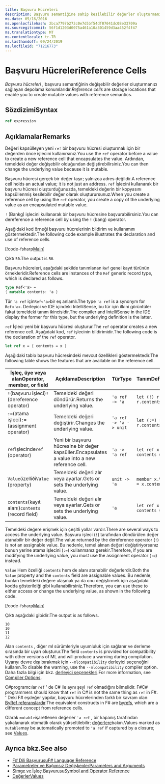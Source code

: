 ```yaml
---
title: Başvuru Hücreleri
description: Başvuru semantiğine sahip kesilebilir değerler oluşturmanıza olanak sağlayan depolama konumları olan başvuru hücrelerinin nasıl F# olduğunu öğrenin.
ms.date: 05/16/2016
ms.openlocfilehash: 2bca7797b272c0e7d5bf54df07041dc08e33709a
ms.sourcegitcommit: 56f1d1203d0075a461a10a301459d3aa452f4f47
ms.translationtype: MT
ms.contentlocale: tr-TR
ms.lasthandoff: 09/24/2019
ms.locfileid: "71216773"
---
```

# <a name="reference-cells"></a><span data-ttu-id="f9a81-103">Başvuru Hücreleri</span><span class="sxs-lookup"><span data-stu-id="f9a81-103">Reference Cells</span></span>

<span data-ttu-id="f9a81-104">*Başvuru hücreleri* , başvuru semantiğinin değişebilir değerler oluşturmanızı sağlayan depolama konumlarıdır.</span><span class="sxs-lookup"><span data-stu-id="f9a81-104">*Reference cells* are storage locations that enable you to create mutable values with reference semantics.</span></span>

## <a name="syntax"></a><span data-ttu-id="f9a81-105">Sözdizimi</span><span class="sxs-lookup"><span data-stu-id="f9a81-105">Syntax</span></span>

```fsharp
ref expression
```

## <a name="remarks"></a><span data-ttu-id="f9a81-106">Açıklamalar</span><span class="sxs-lookup"><span data-stu-id="f9a81-106">Remarks</span></span>

<span data-ttu-id="f9a81-107">Değeri kapsülleyen yeni `ref` bir başvuru hücresi oluşturmak için bir değerden önce işlecini kullanırsınız.</span><span class="sxs-lookup"><span data-stu-id="f9a81-107">You use the `ref` operator before a value to create a new reference cell that encapsulates the value.</span></span> <span data-ttu-id="f9a81-108">Ardından, temeldeki değer değişebilir olduğundan değiştirebilirsiniz.</span><span class="sxs-lookup"><span data-stu-id="f9a81-108">You can then change the underlying value because it is mutable.</span></span>

<span data-ttu-id="f9a81-109">Başvuru hücresi gerçek bir değer taşır; yalnızca adres değildir.</span><span class="sxs-lookup"><span data-stu-id="f9a81-109">A reference cell holds an actual value; it is not just an address.</span></span> <span data-ttu-id="f9a81-110">`ref` İşlecini kullanarak bir başvuru hücresi oluşturduğunuzda, temeldeki değerin bir kopyasını kapsüllenmiş kesilebilir değer olarak oluşturursunuz.</span><span class="sxs-lookup"><span data-stu-id="f9a81-110">When you create a reference cell by using the `ref` operator, you create a copy of the underlying value as an encapsulated mutable value.</span></span>

<span data-ttu-id="f9a81-111">`!` (Bankg) işlecini kullanarak bir başvuru hücresine başvurabilirsiniz.</span><span class="sxs-lookup"><span data-stu-id="f9a81-111">You can dereference a reference cell by using the `!` (bang) operator.</span></span>

<span data-ttu-id="f9a81-112">Aşağıdaki kod örneği başvuru hücrelerinin bildirim ve kullanımını göstermektedir.</span><span class="sxs-lookup"><span data-stu-id="f9a81-112">The following code example illustrates the declaration and use of reference cells.</span></span>

[!code-fsharp[Main](~/samples/snippets/fsharp/lang-ref-1/snippet2201.fs)]

<span data-ttu-id="f9a81-113">Çıktı `50`.</span><span class="sxs-lookup"><span data-stu-id="f9a81-113">The output is `50`.</span></span>

<span data-ttu-id="f9a81-114">Başvuru hücreleri, aşağıdaki şekilde tanımlanan `Ref` genel kayıt türünün örnekleridir.</span><span class="sxs-lookup"><span data-stu-id="f9a81-114">Reference cells are instances of the `Ref` generic record type, which is declared as follows.</span></span>

```fsharp
type Ref<'a> =
{ mutable contents: 'a }
```

<span data-ttu-id="f9a81-115">Tür `'a ref` için`Ref<'a>`bir eş anlamlı.</span><span class="sxs-lookup"><span data-stu-id="f9a81-115">The type `'a ref` is a synonym for `Ref<'a>`.</span></span> <span data-ttu-id="f9a81-116">Derleyici ve IDE içindeki IntelliSense, bu tür için ilkini görüntüler fakat temeldeki tanım ikincisidir.</span><span class="sxs-lookup"><span data-stu-id="f9a81-116">The compiler and IntelliSense in the IDE display the former for this type, but the underlying definition is the latter.</span></span>

<span data-ttu-id="f9a81-117">`ref` İşleci yeni bir başvuru hücresi oluşturur.</span><span class="sxs-lookup"><span data-stu-id="f9a81-117">The `ref` operator creates a new reference cell.</span></span> <span data-ttu-id="f9a81-118">Aşağıdaki kod, `ref` işlecinin bildirimidir.</span><span class="sxs-lookup"><span data-stu-id="f9a81-118">The following code is the declaration of the `ref` operator.</span></span>

```fsharp
let ref x = { contents = x }
```

<span data-ttu-id="f9a81-119">Aşağıdaki tablo başvuru hücresindeki mevcut özellikleri göstermektedir.</span><span class="sxs-lookup"><span data-stu-id="f9a81-119">The following table shows the features that are available on the reference cell.</span></span>

|<span data-ttu-id="f9a81-120">İşleç, üye veya alan</span><span class="sxs-lookup"><span data-stu-id="f9a81-120">Operator, member, or field</span></span>|<span data-ttu-id="f9a81-121">Açıklama</span><span class="sxs-lookup"><span data-stu-id="f9a81-121">Description</span></span>|<span data-ttu-id="f9a81-122">Tür</span><span class="sxs-lookup"><span data-stu-id="f9a81-122">Type</span></span>|<span data-ttu-id="f9a81-123">Tanım</span><span class="sxs-lookup"><span data-stu-id="f9a81-123">Definition</span></span>|
|--------------------------|-----------|----|----------|
|<span data-ttu-id="f9a81-124">`!`(başvuru işleci)</span><span class="sxs-lookup"><span data-stu-id="f9a81-124">`!` (dereference operator)</span></span>|<span data-ttu-id="f9a81-125">Temeldeki değeri döndürür.</span><span class="sxs-lookup"><span data-stu-id="f9a81-125">Returns the underlying value.</span></span>|`'a ref -> 'a`|`let (!) r = r.contents`|
|<span data-ttu-id="f9a81-126">`:=`(atama işleci)</span><span class="sxs-lookup"><span data-stu-id="f9a81-126">`:=` (assignment operator)</span></span>|<span data-ttu-id="f9a81-127">Temeldeki değeri değiştirir.</span><span class="sxs-lookup"><span data-stu-id="f9a81-127">Changes the underlying value.</span></span>|`'a ref -> 'a -> unit`|`let (:=) r x = r.contents <- x`|
|<span data-ttu-id="f9a81-128">`ref`işlecinde</span><span class="sxs-lookup"><span data-stu-id="f9a81-128">`ref` (operator)</span></span>|<span data-ttu-id="f9a81-129">Yeni bir başvuru hücresine bir değer kapsüller.</span><span class="sxs-lookup"><span data-stu-id="f9a81-129">Encapsulates a value into a new reference cell.</span></span>|`'a -> 'a ref`|`let ref x = { contents = x }`|
|<span data-ttu-id="f9a81-130">`Value`özelliði</span><span class="sxs-lookup"><span data-stu-id="f9a81-130">`Value` (property)</span></span>|<span data-ttu-id="f9a81-131">Temeldeki değeri alır veya ayarlar.</span><span class="sxs-lookup"><span data-stu-id="f9a81-131">Gets or sets the underlying value.</span></span>|`unit -> 'a`|`member x.Value = x.contents`|
|<span data-ttu-id="f9a81-132">`contents`(kayıt alanı)</span><span class="sxs-lookup"><span data-stu-id="f9a81-132">`contents` (record field)</span></span>|<span data-ttu-id="f9a81-133">Temeldeki değeri alır veya ayarlar.</span><span class="sxs-lookup"><span data-stu-id="f9a81-133">Gets or sets the underlying value.</span></span>|`'a`|`let ref x = { contents = x }`|

<span data-ttu-id="f9a81-134">Temeldeki değere erişmek için çeşitli yollar vardır.</span><span class="sxs-lookup"><span data-stu-id="f9a81-134">There are several ways to access the underlying value.</span></span> <span data-ttu-id="f9a81-135">Başvuru işleci (`!`) tarafından döndürülen değer atanabilir bir değer değil.</span><span class="sxs-lookup"><span data-stu-id="f9a81-135">The value returned by the dereference operator (`!`) is not an assignable value.</span></span> <span data-ttu-id="f9a81-136">Bu nedenle, temel alınan değeri değiştiriyorsanız bunun yerine atama işlecini (`:=`) kullanmanız gerekir.</span><span class="sxs-lookup"><span data-stu-id="f9a81-136">Therefore, if you are modifying the underlying value, you must use the assignment operator (`:=`) instead.</span></span>

<span data-ttu-id="f9a81-137">`Value` Hem özelliği `contents` hem de alanı atanabilir değerlerdir.</span><span class="sxs-lookup"><span data-stu-id="f9a81-137">Both the `Value` property and the `contents` field are assignable values.</span></span> <span data-ttu-id="f9a81-138">Bu nedenle, bunları temeldeki değere ulaşmak ya da onu değiştirmek için aşağıdaki kodda gösterildiği gibi kullanabilirsiniz.</span><span class="sxs-lookup"><span data-stu-id="f9a81-138">Therefore, you can use these to either access or change the underlying value, as shown in the following code.</span></span>

[!code-fsharp[Main](~/samples/snippets/fsharp/lang-ref-1/snippet2203.fs)]

<span data-ttu-id="f9a81-139">Çıktı aşağıdaki gibidir:</span><span class="sxs-lookup"><span data-stu-id="f9a81-139">The output is as follows.</span></span>

```console
10
10
11
12
```

<span data-ttu-id="f9a81-140">Alan `contents` , diğer ml sürümleriyle uyumluluk için sağlanır ve derleme sırasında bir uyarı oluşturur.</span><span class="sxs-lookup"><span data-stu-id="f9a81-140">The field `contents` is provided for compatibility with other versions of ML and will produce a warning during compilation.</span></span> <span data-ttu-id="f9a81-141">Uyarıyı devre dışı bırakmak için `--mlcompatibility` derleyici seçeneğini kullanın.</span><span class="sxs-lookup"><span data-stu-id="f9a81-141">To disable the warning, use the `--mlcompatibility` compiler option.</span></span> <span data-ttu-id="f9a81-142">Daha fazla bilgi için bkz. [derleyici seçenekleri](compiler-options.md).</span><span class="sxs-lookup"><span data-stu-id="f9a81-142">For more information, see [Compiler Options](compiler-options.md).</span></span>

<span data-ttu-id="f9a81-143">C#programcılar `ref` ' de C# ile aynı şeyi `ref` olmadığını bilmelidir. F#</span><span class="sxs-lookup"><span data-stu-id="f9a81-143">C# programmers should know that `ref` in C# is not the same thing as `ref` in F#.</span></span> <span data-ttu-id="f9a81-144">' Deki F# eşdeğer yapılar, başvuru hücrelerinden farklı bir kavram olan [ByRef referanslardır](byrefs.md).</span><span class="sxs-lookup"><span data-stu-id="f9a81-144">The equivalent constructs in F# are [byrefs](byrefs.md), which are a different concept from reference cells.</span></span>

<span data-ttu-id="f9a81-145">Olarak `mutable`işaretlenen değerler `'a ref` , bir kapanış tarafından yakalanarak otomatik olarak yükseltilebilir; [değerlere](./values/index.md)bakın.</span><span class="sxs-lookup"><span data-stu-id="f9a81-145">Values marked as `mutable`may be automatically promoted to `'a ref` if captured by a closure; see [Values](./values/index.md).</span></span>

## <a name="see-also"></a><span data-ttu-id="f9a81-146">Ayrıca bkz.</span><span class="sxs-lookup"><span data-stu-id="f9a81-146">See also</span></span>

- [<span data-ttu-id="f9a81-147">F# Dili Başvurusu</span><span class="sxs-lookup"><span data-stu-id="f9a81-147">F# Language Reference</span></span>](index.md)
- [<span data-ttu-id="f9a81-148">Parametreler ve Bağımsız Değişkenler</span><span class="sxs-lookup"><span data-stu-id="f9a81-148">Parameters and Arguments</span></span>](parameters-and-arguments.md)
- [<span data-ttu-id="f9a81-149">Simge ve İşleç Başvurusu</span><span class="sxs-lookup"><span data-stu-id="f9a81-149">Symbol and Operator Reference</span></span>](./symbol-and-operator-reference/index.md)
- [<span data-ttu-id="f9a81-150">Değerler</span><span class="sxs-lookup"><span data-stu-id="f9a81-150">Values</span></span>](./values/index.md)
